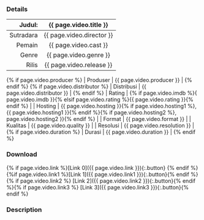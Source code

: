 ### Details


| Judul: | {{ page.video.title }} |
|---:|:---:|
| Sutradara | {{ page.video.director }} |
| Pemain | {{ page.video.cast }} |
| Genre | {{ page.video.genre }} |
| Rilis | {{ page.video.release }} |
{% if page.video.producer %}
| Produser | {{ page.video.producer }} |
{% endif %}
{% if page.video.distributor %}
| Distribusi | {{ page.video.distributor }} |
{% endif %}
| Rating | {% if page.video.imdb %}{ page.video.imdb }}{% elsif page.video.rating %}{{ page.video.rating }}{% endif %} |
| Hosting | {{ page.video.hosting }}{% if page.video.hosting1 %}, {{ page.video.hosting1 }}{% endif %}{% if page.video.hosting2 %}, page.video.hosting2 }}{% endif %} |
| Format | {{ page.video.format }} |
| Kualitas | {{ page.video.quality }} |
| Resolusi | {{ page.video.resolution }} |
{% if page.video.duration %}
| Durasi | {{ page.video.duration }} |
{% endif %}


### Download

{% if page.video.link %}[Link 0]({{ page.video.link }}){:.button} {% endif %}{%if page.video.link1 %}[Link 1]({{ page.video.link1 }}){:.button}{% endif %}{% if page.video.link2 %} [Link 2]({{ page.video.link2 }}){:.button}{% endif %}{% if page.video.link3 %} [Link 3]({{ page.video.link3 }}){:.button}{% endif %}

### Description

